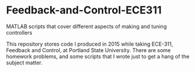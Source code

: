 # Feedback-and-Control-ECE311
MATLAB scripts that cover different aspects of making and tuning controllers

This repository stores code I produced in 2015 while taking ECE-311, Feedback and Control, at Portland State University. There are some homework problems, and some scripts that I wrote just to get a hang of the subject matter.
